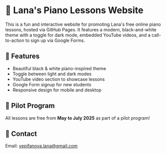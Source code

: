 # 🎹 Lana's Piano Lessons Website

This is a fun and interactive website for promoting Lana's free online piano lessons, hosted via GitHub Pages. It features a modern, black-and-white theme with a toggle for dark mode, embedded YouTube videos, and a call-to-action to sign up via Google Forms.

## 🚀 Features
- Beautiful black & white piano-inspired theme
- Toggle between light and dark modes
- YouTube video section to showcase lessons
- Google Form signup for new students
- Responsive design for mobile and desktop

## 📆 Pilot Program
All lessons are free from **May to July 2025** as part of a pilot program!

## 📧 Contact
Email: yepifanova.lana@gmail.com
